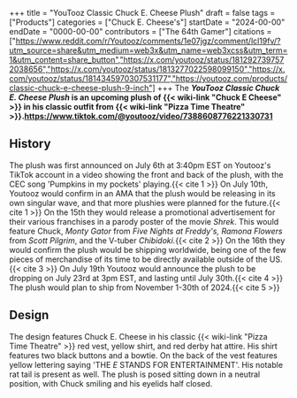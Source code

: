 +++
title = "YouTooz Classic Chuck E. Cheese Plush"
draft = false
tags = ["Products"]
categories = ["Chuck E. Cheese's"]
startDate = "2024-00-00"
endDate = "0000-00-00"
contributors = ["The 64th Gamer"]
citations = ["https://www.reddit.com/r/Youtooz/comments/1e07jgz/comment/lcl19fv/?utm_source=share&utm_medium=web3x&utm_name=web3xcss&utm_term=1&utm_content=share_button","https://x.com/youtooz/status/1812927397572038656","https://x.com/youtooz/status/1813277022598099150","https://x.com/youtooz/status/1814345970307531177","https://youtooz.com/products/classic-chuck-e-cheese-plush-9-inch"]
+++
The ***YouTooz Classic Chuck E. Cheese Plush* is an upcoming plush of {{< wiki-link "Chuck E Cheese" >}} in his classic outfit from {{< wiki-link "Pizza Time Theatre" >}}.https://www.tiktok.com/@youtooz/video/7388608776221330731**

## History

The plush was first announced on July 6th at 3:40pm EST on Youtooz's TikTok account in a video showing the front and back of the plush, with the CEC song 'Pumpkins in my pockets' playing.{{< cite 1 >}}
On July 10th, Youtooz would confirm in an AMA that the plush would be releasing in its own singular wave, and that more plushies were planned for the future.{{< cite 1 >}}
On the 15th they would release a promotional advertisement for their various franchises in a parody poster of the movie *Shrek*. This would feature Chuck, *Monty Gator* from *Five Nights at Freddy's,* *Ramona Flowers* from *Scott Pilgrim*, and the V-tuber *Chibidoki.*{{< cite 2 >}}
On the 16th they would confirm the plush would be shipping worldwide, being one of the few pieces of merchandise of its time to be directly available outside of the US.{{< cite 3 >}}
On July 19th Youtooz would announce the plush to be dropping on July 23rd at 3pm EST, and lasting until July 30th.{{< cite 4 >}} The plush would plan to ship from November 1-30th of 2024.{{< cite 5 >}}

## Design

The design features Chuck E. Cheese in his classic {{< wiki-link "Pizza Time Theatre" >}} red vest, yellow shirt, and red derby hat attire. His shirt features two black buttons and a bowtie. On the back of the vest features yellow lettering saying 'THE *E* STANDS FOR ENTERTAINMENT'. His notable rat tail is present as well. The plush is posed sitting down in a neutral position, with Chuck smiling and his eyelids half closed.
